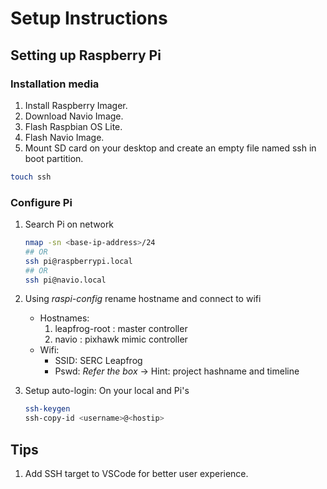 # Setup Instructions

## Setting up Raspberry Pi

### Installation media

1. Install Raspberry Imager.
2. Download Navio Image.
3. Flash Raspbian OS Lite.
4. Flash Navio Image.
5. Mount SD card on your desktop and create an empty file named ssh in boot partition.

```bash
touch ssh
```

### Configure Pi

1. Search Pi on network

    ```bash
    nmap -sn <base-ip-address>/24
    ## OR
    ssh pi@raspberrypi.local
    ## OR
    ssh pi@navio.local
    ```

2. Using *raspi-config* rename hostname and connect to wifi
    - Hostnames:
        1. leapfrog-root : master controller
        2. navio : pixhawk mimic controller
    - Wifi:
        - SSID: SERC Leapfrog
        - Pswd: *Refer the box* -> Hint: project hashname and timeline

3. Setup auto-login: On your local and Pi's

    ```bash
    ssh-keygen
    ssh-copy-id <username>@<hostip>
    ```

## Tips

1. Add SSH target to VSCode for better user experience.